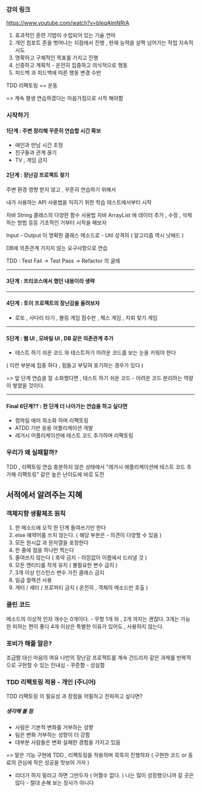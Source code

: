 ### 강의 링크

https://www.youtube.com/watch?v=bIeqAlmNRrA


1. 효과적인 훈련 기법이 수립되어 있는 기술 연마
2. 개인 컴포트 존을 벗어나는 지점에서 진행 , 현재 능력을 살짝 넘어가는 작업 지속적 시도
3. 명확하고 구체적인 목표를 가지고 진행
4. 신중하고 계획적 - 온전히 집중하고 의식적으로 행동
5. 피드백 과 피드백에 따른 행동 변경 수반


TDD 리팩토링 == 운동

=> 계속 평생 연습하겠다는 마음가짐으로 시작 해야함


### 시작하기

#### 1단계 : 주변 정리해 꾸준히 연습할 시간 확보

- 애인과 만남 시간 조정
- 친구들과 관계 끊기
- TV , 게임 금지

#### 2단계 : 장난감 프로젝트 찾기

주변 환경 영향 받지 않고 , 꾸준히 연습하기 위해서

내가 사용하는 API 사용법을 익히기 위한 학습 테스트에서부터 시작

자바 String 클래스의 다양한 함수 사용법
자바 ArrayList 에 데이터 추가 , 수정 , 삭제 하는 방법 
등등 
기초적인 거부터 시작을 해보자

Input - Output 이 명확한 클래스 메소드로 - Util 성격의
( 알고리즘 역시 낫배드 )


DB에 의존관계 가지지 않는 요구사항으로 연습



TDD : Test Fail -> Test Pass -> Refactor 의 굴레

---

#### 3단계 : 프리코스에서 했던 내용이라 생략

---

#### 4단계 : 토이 프로젝트의 장난감을 올려보자
- 로또 , 사다리 타기 , 볼링 게임 점수판 , 체스 게임 , 지뢰 찾기 게임

---

#### 5단계 : 웹 UI , 모바일 UI , DB 같은 의존관계 추가

- 테스트 하기 쉬운 코드 와 테스트하기 어려운 코드를 보는 눈을 키워야 한다

( 이런 부분에 집중 하다 , 힘들고 부딪혀 포기하는 경우가 있다 )

=> 앞 단계 연습을 잘 소화했다면 , 
테스트 하기 쉬운 코드 - 어려운 코드 분리하는 역량이 쌓였을 것이다.

---

#### Final 6단계?? : 한 단계 더 나아가는 연습을 하고 싶다면

- 컴파일 에러 최소화 하며 리팩토링
- ATDD 기반 응용 어플리케이션 개발
- 레거시 어플리케이션에 테스트 코드 추가하며 리팩토링



### 우리가 왜 실패할까?

TDD , 리팩토링 연습 충분하지 않은 상태에서
"레거시 애플리케이션에 테스트 코드 추가해 리팩토링"
같은 높은 난이도에 바로 도전


## 서적에서 알려주는 지혜

### 객체지향 생활체조 원칙

1. 한 메소드에 오직 한 단계 들여쓰기만 한다
2. else 예약어를 쓰지 않는다. ( 해당 부분은 - 의견이 다양할 수 있음 )
3. 모든 원시값 과 문자열을 포장한다
4. 한 줄에 점을 하나만 찍는다
5. 줄여쓰지 않는다 ( 축약 금지 - 아낌없이 이름에서 드러낼 것 )
6. 모든 엔티티를 작게 유지 ( 불필요한 변수 금지 )
7. 3개 이상 인스턴스 변수 가진 클래스 금지
8. 일급 컬렉션 사용
9. 게터 / 세터 / 프로퍼티 금지 ( 온전히 , 객체의 메소드만 호출 )


### 클린 코드

메소드의 이상적 인자 개수는 0개이다. - 무항
1개 와 , 2개 까지는 괜찮다.
3개는 가능한 피하는 편이 좋다
4개 이상은 특별한 이유가 있어도 , 사용하지 않는다.

### 포비가 해줄 말은?

조급함 대신 마음의 여유
나만의 장난감 프로젝트를 계속 건드리자
같은 과제를 반복적으로 구현할 수 있는 인내심 - 꾸준함 - 성실함


### TDD 리팩토링 적용 - 개인 (주니어)

TDD 리팩토링 의 필요성 과 장점을 어필하고 전파하고 싶다면?


##### 생각해 볼 점

- 사람은 기본적 변화를 거부하는 성향
- 팀은 변화 거부하는 성향이 더 강함
- 대부분 사람들은 변화 실패한 경험을 가지고 있음

=> 맡은 기능 구현에 TDD , 리팩토링을 적용하며 묵묵히 진행하자
( 구현한 코드 or 동료의 관심에 작은 성공을 맛보아 가자 )
+ 리더가 하지 말라고 하면 그만두자 ( 어쩔수 없다. )
 나는 많이 성장했으니까 갈 곳은 많다 - 절대 손해 보는 장사가 아니다

